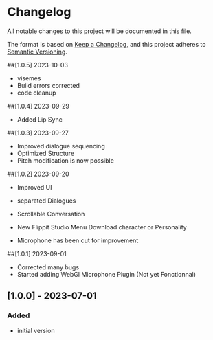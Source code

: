 # Changelog
All notable changes to this project will be documented in this file.

The format is based on [Keep a Changelog](https://keepachangelog.com/en/1.0.0/),
and this project adheres to [Semantic Versioning](https://semver.org/spec/v2.0.0.html).

##[1.0.5] 2023-10-03
- visemes
- Build errors corrected
- code cleanup

##[1.0.4] 2023-09-29
- Added Lip Sync

##[1.0.3] 2023-09-27
- Improved dialogue sequencing
- Optimized Structure
- Pitch modification is now possible

##[1.0.2] 2023-09-20
- Improved UI 
- separated Dialogues
- Scrollable Conversation
- New Flippit Studio Menu Download character or Personality

- Microphone has been cut for improvement

##[1.0.1] 2023-09-01
- Corrected many bugs
- Started adding WebGl Microphone Plugin (Not yet Fonctionnal)

## [1.0.0] - 2023-07-01
### Added
- initial version

[Blackant]: https://blackantmaster.com

